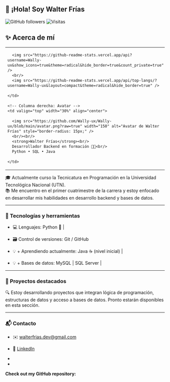 


## 👋 ¡Hola! Soy Walter Frías
<!-- Visitantes y seguidores opcionales -->
![GitHub followers](https://img.shields.io/github/followers/Wally-ux?label=Seguidores&style=social)
![Visitas](https://visitor-badge.laobi.icu/badge?page_id=Wally-ux.Wally-ux)

## ✨ Acerca de mí

<table>
  <tr>
    <!-- Columna izquierda: Stats -->
    <td valign="top" width="70%">
      
      <img src="https://github-readme-stats.vercel.app/api?username=Wally-ux&show_icons=true&theme=radical&hide_border=true&count_private=true" />
      <br/>
      <img src="https://github-readme-stats.vercel.app/api/top-langs/?username=Wally-ux&layout=compact&theme=radical&hide_border=true" />
    
    </td>

    <!-- Columna derecha: Avatar -->
    <td valign="top" width="30%" align="center">
      
      <img src="https://github.com/Wally-ux/Wally-ux/blob/main/avatar.png?raw=true" width="150" alt="Avatar de Walter Frías" style="border-radius: 15px;" />
      <br/><br/>
      <strong>Walter Frías</strong><br/>
      Desarrollador Backend en formación 👨‍💻<br/>
      Python • SQL • Java
      
    </td>
  </tr>
</table>


🎓 Actualmente curso la Tecnicatura en Programación en la Universidad Tecnológica Nacional (UTN).  
📚 Me encuentro en el primer cuatrimestre de la carrera y estoy enfocado en desarrollar mis habilidades en desarrollo backend y bases de datos.

---

### 🧠 Tecnologías y herramientas
- 💻 Lenguajes: Python 🐍 | 

- 🗃️ Control de versiones: Git / GitHub
- 💡 + Aprendiendo actualmente:  Java ☕ (nivel inicial) |
- 💡 + Bases de datos: MySQL | SQL Server |

---

### 📌 Proyectos destacados
🔍 Estoy desarrollando proyectos que integran lógica de programación, estructuras de datos y acceso a bases de datos. Pronto estarán disponibles en esta sección.

---

### 📬 Contacto
- ✉️ walterfrias.dev@gmail.com
- 💼 [LinkedIn](https://linkedin.com/in/walterfrias)



- 


- 
__Check out my GitHub repository:__

<div>
<!--
**Wally-ux/Wally-ux** is a ✨ _special_ ✨ repository because its `README.md` (this file) appears on your GitHub profile.

Here are some ideas to get you started:

- 🔭 I’m currently working on ...
- 🌱 I’m currently learning ...
- 👯 I’m looking to collaborate on ...
- 🤔 I’m looking for help with ...
- 💬 Ask me about ...
- 📫 How to reach me: ...
- 😄 Pronouns: ...
- ⚡ Fun fact: ...
-->
